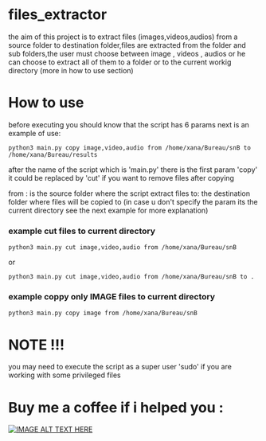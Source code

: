 # files_extractor
the aim of this project is to extract files (images,videos,audios) from a source folder to destination folder,files are extracted from the folder and sub folders,the user must choose between image , videos , audios or he can choose to extract all of them to a folder or to the current workig directory (more in how to use section) 

# How to use

before executing you should know that the script has 6 params next is an example of use:

```
python3 main.py copy image,video,audio from /home/xana/Bureau/snB to /home/xana/Bureau/results 

```
after the name of the script which is 'main.py' there is the first param 'copy' it could be replaced by 'cut' if you want to remove files after copying

from : is the source folder where the script extract files
to:  the destination folder where files will be copied to (in case u don't specify the param its the current directory see the next example for more explanation)

### example cut files to current directory
```
python3 main.py cut image,video,audio from /home/xana/Bureau/snB 

```

or

```
python3 main.py cut image,video,audio from /home/xana/Bureau/snB to .

```

### example coppy only IMAGE files to current directory
```
python3 main.py copy image from /home/xana/Bureau/snB 

```

# NOTE !!! 
 you may need to execute the script as a super user 'sudo' if you are working with some privileged files 

 # Buy me a coffee if i helped you :
 [![IMAGE ALT TEXT HERE](http://img.youtube.com/vi/YOUTUBE_VIDEO_ID_HERE/0.jpg)](http://www.youtube.com/watch?v=YOUTUBE_VIDEO_ID_HERE)

